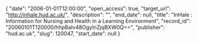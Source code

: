 {
  "date": "2006-01-01T12:00:00", 
  "open_access": true, 
  "target_url": "http://inhale.hud.ac.uk/", 
  "description": "", 
  "end_date": null, 
  "title": "InHale : Information for Nursing and Health in a Learning Environment", 
  "record_id": "20060101T120000/hhpBaIv48OgyInZjqBXW0Q==", 
  "publisher": "hud.ac.uk", 
  "slug": 120047, 
  "start_date": null
}


